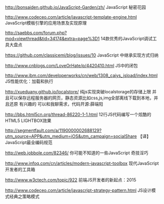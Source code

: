 http://bonsaiden.github.io/JavaScript-Garden/zh/
JavaScript 秘密花园

http://www.codeceo.com/article/javascript-template-engine.html
JavaScript模板引擎的应用场景及实现原理

http://saebbs.com/forum.php?mod=viewthread&tid=34174&extra=page%3D1
14款优秀的JavaScript调试工具大盘点

https://github.com/classicemi/blog/issues/10
JavaScript 中继承实现方式归纳

http://www.cnblogs.com/LoveOrHate/p/4420410.html
JS中的闭包

http://www.ibm.com/developerworks/cn/web/1308_caiys_jsload/index.html
JS性能优化：加载和执行

http://xueduany.github.io/localstore/
纯js实现突破localstorage的存储上限 并且可以保存远程服务器的网页，静态资源比如css,js,img全部离线下载到本地，并且还原
有兴趣的 可以和我聊需求，代码开源:薛端阳

http://bbs.html5cn.org/thread-86220-1-1.html
12行JS代码编写一个炫酷的HTML5 LIGHTBOX效果

http://segmentfault.com/a/1190000002688129?utm_source=APP&utm_medium=iOS&utm_campaign=socialShare
【译】JavaScript最全编码规范

http://web.jobbole.com/82346/
你可能不知道的一些JavaScript 奇技淫巧

http://www.infoq.com/cn/articles/modern-javascript-toolbox
现代JavaScript开发者的工具箱

http://www.w3ctech.com/topic/922
前端JS开发者的新起点：2015

http://www.codeceo.com/article/javascript-strategy-pattern.html
JS设计模式经典之策略模式